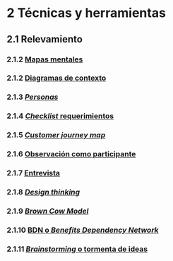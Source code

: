 # 2 Técnicas y herramientas

## 2.1 Relevamiento

### 2.1.2 [Mapas mentales](./2_1_01_Mapas_mentales.md)

### 2.1.2 [Diagramas de contexto](./2_1_02_Diagramas_de_contexto.md)

### 2.1.3 [*Personas*](./2_1_03_Personas.md)

### 2.1.4 [*Checklist* requerimientos](./2_1_04_Checklist_requerimientos.md)

### 2.1.5 [*Customer journey map*](./2_1_05_Customer_journey_map.md)

### 2.1.6 [Observación como participante](./2_1_06_Observacion_Participante.md)

### 2.1.7 [Entrevista](./2_1_07_Entrevista.md)

### 2.1.8 [*Design thinking*](./2_1_08_Design_thinking.md)

### 2.1.9 [*Brown Cow Model*](./2_1_09_Brown_Cow_Model.md)

### 2.1.10 [BDN o *Benefits Dependency Network*](./2_1_10_Benefits_Dependency_Network.md)

### 2.1.11 [*Brainstorming* o tormenta de ideas](./2_1_11_Brainstorming.md)
